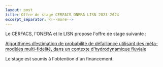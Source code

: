 ```yaml
---
layout: post
title: Offre de stage CERFACS ONERA LISN 2023-2024
excerpt_separator: <!--more-->
---
```


Le CERFACS, l'ONERA et le LISN propose l'offre de stage suivante :

[Algorithmes d’estimation de probabilite de défaillance utilisant des méta-modèles multi-fidelité, dans un contexte d’hydrodynamique fluviale](/files/jobs/2024-stage_CERFACS-ONERA-LISN_metamodelmultifi_hydro.pdf)


Le stage est soumis à l'obtention d'un financement.
